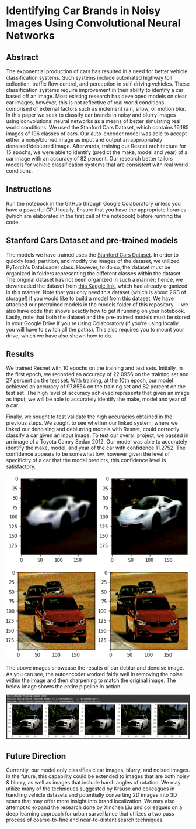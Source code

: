 # Identifying Car Brands in Noisy Images Using Convolutional Neural Networks

## Abstract

The exponential production of cars has resulted in a need for better vehicle classification systems. Such systems include automated highway toll collection, traffic flow control, and perception in self-driving vehicles. These classification systems require improvement in their ability to identify a car based off an image. Most existing research has developed models on clear car images, however, this is not reflective of real world conditions comprised of external factors such as inclement rain, snow, or motion blur. In this paper we seek to classify car brands in noisy and blurry images using convolutional neural networks as a means of better simulating real world conditions. We used the Stanford Cars Dataset, which contains 16,185 images of 196 classes of cars. Our auto-encoder model was able to accept either a noisy/blurred image as input and output an appropriately denoised/deblurred image. Afterwards, training our Resnet architecture for 15 epochs, we were able to identify (predict the make, model and year) of a car image with an accuracy of 82 percent. Our research better tailors models for vehicle classification systems that are consistent with real world conditions.

## Instructions

Run the notebook in the GitHub through Google Colaboratory unless you have a powerful GPU locally. Ensure that you have the appropriate libraries (which are elaborated in the first cell of the notebook) before running the code. 

## Stanford Cars Dataset and pre-trained models

The models we have trained uses the [Stanford Cars Dataset](https://ai.stanford.edu/~jkrause/cars/car_dataset.html "Stanford Cars Dataset"). In order to quickly load, partition, and modify the images of the dataset, we utilized PyTorch's DataLoader class. However, to do so, the dataset must be organized in folders representing the different classes within the dataset. The original dataset has not been organized in such a manner; hence, we downloaded the dataset from [this Kaggle link](https://www.kaggle.com/datasets/jessicali9530/stanford-cars-dataset "Kaggle Dataset Link"), which had already organized in this manner. Note that you only need this dataset (which is about 2GB of storage!) if you would like to build a model from this dataset. We have attached our pretrained models in the models folder of this repository -- we also have code that shows exactly how to get it running on your notebook. Lastly, note that both the dataset and the pre-trained models must be stored in your Google Drive if you're using Colaboratory (if you're using locally, you will have to switch all the paths). This also requires you to mount your drive, which we have  also shown how to do.

## Results
We trained Resnet with 10 epochs on the training and test sets. Initially, in the first epoch, we recorded an accuracy of 22.0956 on the training set and 27 percent on the test set. With training, at the 10th epoch, our model achieved an accuracy of 97.8554 on the training set and 82 percent on the test set. The high level of accuracy achieved represents that given an image as input, we will be able to accurately identify the make, model and year of a car.

Finally, we sought to test validate the high accuracies obtained in the previous steps. We sought to see whether our linked system, where we linked our denoising and deblurring models with Resnet, could correctly classify a car given an input image. To test our overall project, we passed in an image of a Toyota Camry Sedan 2012. Our model was able to accurately identify the make, model, and year of the car with confidence 11.2752. The confidence appears to be somewhat low, however given the level of specificity of a car that the model predicts, this confidence level is satisfactory.

<img src = "https://github.com/rohitamar/IdentifyingCarBrandsNoisyImagesCNN/blob/main/blurToClear.png" alt = "Deblurring Resutls" width = "600" />

<img src = "https://github.com/rohitamar/IdentifyingCarBrandsNoisyImagesCNN/blob/main/noiseToClear.png" alt = "Denoising Results" width = "600" />

The above images showcase the results of our deblur and denoise image. As you can see, the autoencoder worked fairly well in removing the noise within the image and then sharpening to match the original image. The below image shows the entire pipeline in action.

<img src="https://github.com/rohitamar/IdentifyingCarBrandsNoisyImagesCNN/blob/daacb672e3a067c7988972e6bd48733726ab0f24/results.png" alt="Final Results Image" width="1000"/>

## Future Direction
Currently, our model only classifies clear images, blurry, and noised images. In the future, this capability could be extended to images that are both noisy & blurry, as well as images that include harsh angles of rotation. We may utilize many of the techniques suggested by Krause and colleagues in handling vehicle datasets and potentially converting 2D images into 3D scans that may offer more insight into brand localization. We may also attempt to expand the research done by Xinchen Liu and colleagues on a deep learning approach for urban surveillance that utilizes a two pass process of coarse-to-fine and near-to-distant search techniques.
